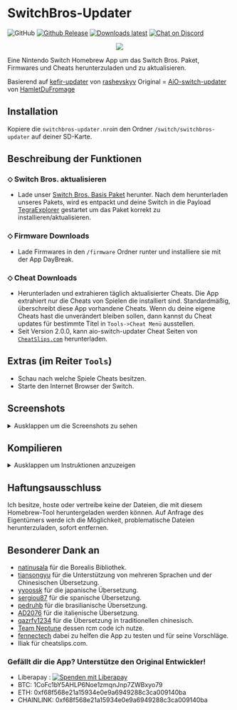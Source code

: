# SwitchBros-Updater
<img alt="GitHub" src="https://img.shields.io/github/license/Switch-Bros/switchbros-updater?label=Lizenz&style=plastic"> [![Github Release](https://img.shields.io/github/v/release/Switch-Bros/switchbros-updater?label=Aktuelle%20Version&style=plastic)](https://github.com/Switch-Bros/switchbros-updater) [![Downloads latest](https://img.shields.io/github/downloads/Switch-Bros/switchbros-updater/2.21.3-SB/total?label=Downloads%20von%202.21.3-SB&style=plastic)](https://github.com/Switch-Bros/switchbros-updater/releases/tag/2.21.3-SB) [![Chat on Discord](https://img.shields.io/discord/322458533880659969?label=SB%20Discord&style=plastic)](https://discord.com/invite/switchbros)

<p align="center">
<img src = "https://i.imgur.com/R2NRQ1g.jpg"\><br>
</p>

Eine Nintendo Switch Homebrew App um das Switch Bros. Paket, Firmwares und Cheats herunterzuladen und zu aktualisieren.

Basierend auf [kefir-updater](https://github.com/rashevskyv/kefir-updater) von [rashevskyv](https://github.com/rashevskyv) 
Original = [AiO-switch-updater](https://github.com/HamletDuFromage/aio-switch-updater) von [HamletDuFromage](https://github.com/HamletDuFromage)

## Installation
Kopiere die `switchbros-updater.nro`in den Ordner `/switch/switchbros-updater` auf deiner SD-Karte.

## Beschreibung der Funktionen
### ⬦ Switch Bros. aktualisieren
- Lade unser [Switch Bros. Basis Paket](https://github.com/Switch-Bros/Switch-Bros.-Pack/releases/tag/1.1.0) herunter. Nach dem herunterladen unseres Pakets, wird es entpackt und deine Switch in die Payload [TegraExplorer](https://github.com/suchmememanyskill/TegraExplorer/releases/) gestartet um das Paket korrekt zu installieren/aktualisieren.

### ⬦ Firmware Downloads
- Lade Firmwares in den `/firmware` Ordner runter und installiere sie mit der App DayBreak.

### ⬦ Cheat Downloads
- Herunterladen und extrahieren täglich aktualisierter Cheats. Die App extrahiert nur die Cheats von Spielen die installiert sind. Standardmäßig, überschreibt diese App vorhandene Cheats. Wenn du deine eigene Cheats hast die unverändert bleiben sollen, dann kannst du Cheat updates für bestimmte Titel in `Tools->Cheat Menü` ausstellen.
- Seit Version 2.0.0, kann aio-switch-updater Cheat Seiten von  [`CheatSlips.com`](https://www.cheatslips.com/) herunterladen. 

## Extras (im Reiter `Tools`)
- Schau nach welche Spiele Cheats besitzen.
- Starte den Internet Browser der Switch.

## Screenshots
<details><summary>Ausklappen um die Screenshots zu sehen</summary>
  
![1](https://user-images.githubusercontent.com/13203024/209908913-be40876e-dbfd-4719-9341-880128932374.jpg)
![2](https://user-images.githubusercontent.com/13203024/209908959-937e87c9-7f2f-40ad-b7c6-78e4ef7b9afc.jpg)
![3](https://user-images.githubusercontent.com/13203024/209908962-de5b431f-6cc8-46da-a35a-d1b1c4f52b35.jpg)
![4](https://user-images.githubusercontent.com/13203024/209908967-599ef915-6f67-4895-a418-d4240ae1a3e7.jpg)
![5](https://user-images.githubusercontent.com/13203024/209908975-091ef5b5-43f3-403d-afc4-5ad0090b2e00.jpg)
![6](https://user-images.githubusercontent.com/13203024/209908978-41e2c7ad-53ba-4449-8d40-c8e143d8d23f.jpg)

</details>

## Kompilieren

<details><summary>Ausklappen um Instruktionen anzuzeigen</summary>

Du musst devkitPro und devkitARM installiert haben um dieses Projekt zu kompilieren.

Installiere die benötigten Zusatzmodule:
```bash
$ sudo (dkp-)pacman -Sy
```
```bash
$ sudo (dkp-)pacman -S  switch-glfw \
                        switch-curl \
                        switch-glm \
                        switch-mbedtls \
                        switch-zlib
```
Use [`switch-ex-curl`](https://github.com/eXhumer/switch-ex-curl) instead of `switch-curl` to use this app with an invalid SSL certificate.

Use portlibs and build with libnx provided in this repository

Repository klonen
```bash
$ git clone --recursive https://github.com/Switch-Bros/switchbros-updater.git
$ cd switchbros-updater
```

Kompilieren 
```bash
$ cd sbu-forwarder
$ make
$ cd ..
$ make
```

</details>

## Haftungsausschluss
Ich besitze, hoste oder vertreibe keine der Dateien, die mit diesem Homebrew-Tool heruntergeladen werden können. Auf Anfrage des Eigentümers werde ich die Möglichkeit, problematische Dateien herunterzuladen, sofort entfernen.

## Besonderer Dank an
- [natinusala](https://github.com/natinusala) für die Borealis Bibliothek.
- [tiansongyu](https://github.com/tiansongyu) für die Unterstützung von mehreren Sprachen und der Chinesischen Übersetzung.
- [yyoossk](https://github.com/yyoossk) für die japanische Übersetzung.
- [sergiou87](https://github.com/sergiou87) für die spanische Übersetzung.
- [pedruhb](https://github.com/pedruhb) für die brasilianische Übersetzung.
- [AD2076](https://github.com/AD2076) für die italienische Übersetzung.
- [qazrfv1234](https://github.com/qazrfv1234) für die Übersetzung in traditionellen chinesisch.
- [Team Neptune](https://github.com/Team-Neptune) dessen rcm code ich nutze.
- [fennectech](https://github.com/fennectech) dabei zu helfen die App zu testen und für seine Vorschläge.
- Iliak für cheatslips.com.

### Gefällt dir die App? Unterstütze den Original Entwickler!
- Liberapay : <a href="https://liberapay.com/HamletDuFromage/donate"><img alt="Spenden mit Liberapay" src="https://liberapay.com/assets/widgets/donate.svg"></a>
- BTC: 1CoFc1bY5AHLP6Noe1zmqnJnp7ZWBxyo79
- ETH: 0xf68f568e21a15934e0e9a6949288c3ca009140ba
- CHAINLINK: 0xf68f568e21a15934e0e9a6949288c3ca009140ba
